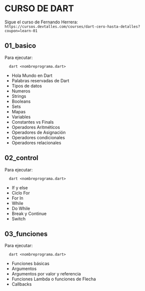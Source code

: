 # CURSO DE DART

Sigue el curso de Fernando Herrera: `https://cursos.devtalles.com/courses/dart-cero-hasta-detalles?coupon=learn-01`

## 01_basico

Para ejecutar:

```
  dart <nombreprograma.dart>
```

- Hola Mundo en Dart
- Palabras reservadas de Dart
- Tipos de datos
- Numeros
- Strings
- Booleans
- Sets
- Mapas
- Variables
- Constantes vs Finals
- Operadores Aritméticos
- Operadores de Asignación
- Operadores condicionales
- Operadores relacionales

## 02_control

Para ejecutar:

```
  dart <nombreprograma.dart>
```

- If y else
- Ciclo For
- For In
- While
- Do While
- Break y Continue
- Switch

## 03_funciones

Para ejecutar:

```
  dart <nombreprograma.dart>
```

- Funciones básicas
- Argumentos
- Argumentos por valor y referencia
- Funciones Lambda o funciones de Flecha
- Callbacks
